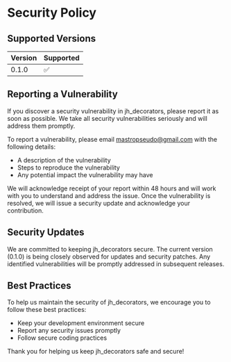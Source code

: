 

# Security Policy

## Supported Versions

| Version | Supported |
| ------- |-----------|
| 0.1.0   |     :white_check_mark:      |

## Reporting a Vulnerability

If you discover a security vulnerability in jh_decorators, please report it as soon as possible. We take all security vulnerabilities seriously and will address them promptly.

To report a vulnerability, please email mastropseudo@gmail.com with the following details:

- A description of the vulnerability
- Steps to reproduce the vulnerability
- Any potential impact the vulnerability may have

We will acknowledge receipt of your report within 48 hours and will work with you to understand and address the issue. Once the vulnerability is resolved, we will issue a security update and acknowledge your contribution.

## Security Updates

We are committed to keeping jh_decorators secure. The current version (0.1.0) is being closely observed for updates and security patches. Any identified vulnerabilities will be promptly addressed in subsequent releases.

## Best Practices

To help us maintain the security of jh_decorators, we encourage you to follow these best practices:

- Keep your development environment secure
- Report any security issues promptly
- Follow secure coding practices

Thank you for helping us keep jh_decorators safe and secure!

